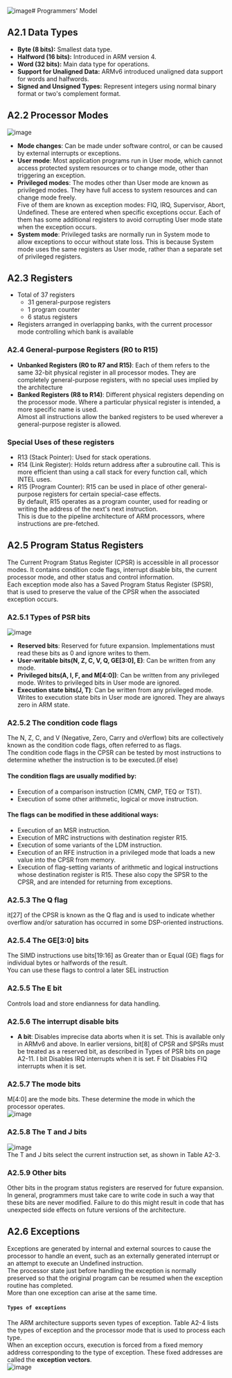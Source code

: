 ![image](https://github.com/vacu9708/Embedded-system/assets/67142421/f2c3a4f6-4b76-4603-b0bf-7928190fcaf6)# Programmers' Model

## A2.1 Data Types
- **Byte (8 bits):** Smallest data type.
- **Halfword (16 bits):** Introduced in ARM version 4.
- **Word (32 bits):** Main data type for operations.
- **Support for Unaligned Data:** ARMv6 introduced unaligned data support for words and halfwords.
- **Signed and Unsigned Types:** Represent integers using normal binary format or two's complement format.

## A2.2 Processor Modes
![image](https://github.com/vacu9708/Embedded-system/assets/67142421/f5629faf-1c3b-4986-9b55-c75fdfc76cc1)<br>
- **Mode changes**: Can be made under software control, or can be caused by external interrupts or exceptions.<br>
- **User mode**: Most application programs run in User mode, which cannot access protected system resources or to change mode, other than triggering an exception.<br>
- **Privileged modes**: The modes other than User mode are known as privileged modes. They have full access to system resources and can change mode freely.<br>
Five of them are known as exception modes: FIQ, IRQ, Supervisor, Abort, Undefined. These are entered when specific exceptions occur. Each of them has some additional registers to avoid
corrupting User mode state when the exception occurs.
- **System mode**: Privileged tasks are normally run in System mode to allow exceptions to occur without state loss. This is because System mode uses the same registers as User mode, rather than a separate set of privileged registers.

## A2.3 Registers
- Total of 37 registers
  - 31 general-purpose registers
  - 1 program counter
  - 6 status registers
- Registers arranged in overlapping banks, with the current processor mode controlling which bank is available

### A2.4 General-purpose Registers (R0 to R15)
- **Unbanked Registers (R0 to R7 and R15)**: Each of them refers to the same 32-bit physical register in all processor modes. They are completely general-purpose registers, with no special uses implied by the architecture
- **Banked Registers (R8 to R14)**: Different physical registers depending on the processor mode. Where a particular physical register is intended, a more specific name is used.<br>
Almost all instructions allow the banked registers to be used wherever a general-purpose register is allowed.

### Special Uses of these registers
- R13 (Stack Pointer): Used for stack operations.
- R14 (Link Register): Holds return address after a subroutine call. This is more efficient than using a call stack for every function call, which INTEL uses.
- R15 (Program Counter): R15 can be used in place of other general-purpose registers for certain special-case effects.<br>
By default, R15 operates as a program counter, used for reading or writing the address of the next's next instruction.<br>
This is due to the pipeline architecture of ARM processors, where instructions are pre-fetched.<br>


## A2.5 Program Status Registers
The Current Program Status Register (CPSR) is accessible in all processor modes. It contains condition code flags, interrupt disable bits, the current processor mode, and other status and control information.<br>
Each exception mode also has a Saved Program Status Register (SPSR), that is used to preserve the value of the CPSR when the associated exception occurs.<br>

### A2.5.1 Types of PSR bits
![image](https://github.com/vacu9708/Embedded-system/assets/67142421/62c15732-41b0-4431-8a3c-22fc6feb9cb8)<br>
- **Reserved bits**: Reserved for future expansion. Implementations must read these bits as 0 and ignore writes to them.
- **User-writable bits(N, Z, C, V, Q, GE[3:0], E)**: Can be written from any mode.
- **Privileged bits(A, I, F, and M[4:0])**: Can be written from any privileged mode. Writes to privileged bits in User mode are ignored.
- **Execution state bits(J, T)**: Can be written from any privileged mode. Writes to execution state bits in User mode are ignored. They are always zero in ARM state.

### A2.5.2 The condition code flags
The N, Z, C, and V (Negative, Zero, Carry and oVerflow) bits are collectively known as the condition code flags, often referred to as flags.<br>
The condition code flags in the CPSR can be tested by most instructions to determine whether the instruction is to be executed.(if else)<br>
#### The condition flags are usually modified by:
- Execution of a comparison instruction (CMN, CMP, TEQ or TST).
- Execution of some other arithmetic, logical or move instruction.
#### The flags can be modified in these additional ways:
- Execution of an MSR instruction.
- Execution of MRC instructions with destination register R15.
- Execution of some variants of the LDM instruction.
- Execution of an RFE instruction in a privileged mode that loads a new value into the CPSR from
memory.
- Execution of flag-setting variants of arithmetic and logical instructions whose destination register is
R15. These also copy the SPSR to the CPSR, and are intended for returning from exceptions.

### A2.5.3 The Q flag
it[27] of the CPSR is known as the Q flag and is used to indicate whether overflow and/or saturation has occurred in some DSP-oriented instructions.<br>

### A2.5.4 The GE[3:0] bits
The SIMD instructions use bits[19:16] as Greater than or Equal (GE) flags for individual bytes or halfwords of the result.<br>
You can use these flags to control a later SEL instruction<br>

### A2.5.5 The E bit
Controls load and store endianness for data handling.<br>

### A2.5.6 The interrupt disable bits
- **A bit**: Disables imprecise data aborts when it is set. This is available only in ARMv6 and above. In earlier versions, bit[8] of CPSR and SPSRs must be treated as a reserved bit, as described in Types of PSR bits on page A2-11.
I bit Disables IRQ interrupts when it is set.
F bit Disables FIQ interrupts when it is set.

### A2.5.7 The mode bits
M[4:0] are the mode bits. These determine the mode in which the processor operates.<br>
![image](https://github.com/vacu9708/Embedded-system/assets/67142421/c8ce20f3-44b9-4d2f-8eb8-646f2ba047a4)<br>

### A2.5.8 The T and J bits
![image](https://github.com/vacu9708/Embedded-system/assets/67142421/c46e77e9-2693-4351-b576-62c73d8edc3a)<br>
The T and J bits select the current instruction set, as shown in Table A2-3.

### A2.5.9 Other bits
Other bits in the program status registers are reserved for future expansion.<br>
In general, programmers must take care to write code in such a way that these bits are never modified. Failure to do this might result in code that has unexpected side effects on future versions of the architecture.

## A2.6 Exceptions
Exceptions are generated by internal and external sources to cause the processor to handle an event, such as an externally generated interrupt or an attempt to execute an Undefined instruction.<br>
The processor state just before handling the exception is normally preserved so that the original program can be resumed when the exception routine has completed.<br>
More than one exception can arise at the same time.<br>
#### `Types of exceptions`
The ARM architecture supports seven types of exception. Table A2-4 lists the types of exception and the processor mode that is used to process each type.<br>
When an exception occurs, execution is forced from a fixed memory address corresponding to the type of exception. These fixed addresses are called the **exception vectors**.<br>
![image](https://github.com/vacu9708/Embedded-system/assets/67142421/8f983210-851f-4d21-abf1-833acaa9c486)<br>
